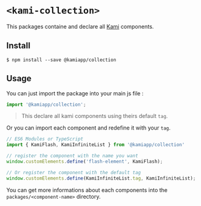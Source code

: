 # `<kami-collection>`

This packages containe and declare all [Kami](https://www.kamiapp.fr/en) components.

## Install 

```
$ npm install --save @kamiapp/collection
```

## Usage

You can just import the package into your main js file :

```ts
import '@kamiapp/collection';
```

> This declare all kami components using theirs default ``tag``. 

Or you can import each component and redefine it with your ``tag``.

```ts
// ES6 Modules or TypeScript
import { KamiFlash, KamiInfiniteList } from '@kamiapp/collection'

// register the component with the name you want
window.customElements.define('flash-element', KamiFlash);

// Or register the component with the default tag
window.customElements.define(KamiInfiniteList.tag, KamiInfiniteList);
```

You can get more informations about each components into the ``packages/<component-name>`` directory. 
